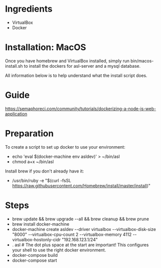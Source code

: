 # Ingredients

* VirtualBox
* Docker

# Installation: MacOS

Once you have homebrew and VirtualBox installed, simply run bin/macos-install.sh to install
the dockers for asl-server and a mysql database.

All information below is to help understand what the install script does.

# Guide

https://semaphoreci.com/community/tutorials/dockerizing-a-node-js-web-application

# Preparation

To create a script to set up docker to use your environment:

* echo 'eval $(docker-machine env asldev)' > ~/bin/asl
* chmod a+x ~/bin/asl

Install brew if you don't already have it:

* /usr/bin/ruby -e "$(curl -fsSL https://raw.githubusercontent.com/Homebrew/install/master/install)"

# Steps

* brew update && brew upgrade --all && brew cleanup && brew prune
* brew install docker-machine
* docker-machine create asldev --driver virtualbox --virtualbox-disk-size "8000" --virtualbox-cpu-count 2 --virtualbox-memory 4112 --virtualbox-hostonly-cidr "192.168.123.1/24"
* . asl # The dot plus space at the start are important! This configures your shell to use the right docker environment.
* docker-compose build
* docker-compose start




